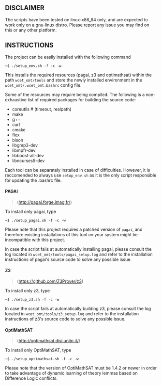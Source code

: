 ## DISCLAIMER

The scripts have been tested on linux-x86_64 only, and are expected
to work only on a gnu-linux distro.
Please report any issue you may find on this or any other platform.


## INSTRUCTIONS

The project can be easily installed with the following command

	~$ ./setup_env.sh -f -c -w

This installs the required resources (pagai, z3 and optimathsat)
within the path `wcet_omt/tools` and store the newly installed
environment in the `wcet_omt/.wcet_omt.bashrc` config file.

Some of the resources may require being compiled. The following
is a non-exhaustive list of required packages for building
the source code:

- coreutils         # (timeout, realpath)
- make
- g++
- curl
- cmake
- flex
- bison
- libgmp3-dev
- libmpfr-dev
- libboost-all-dev
- libncurses5-dev

Each tool can be separately installed in case of difficulties.
However, it is reccomended to always use `setup_env.sh` as
it is the only script responsible for updating the .bashrc 
file.

#### PAGAI
> (http://pagai.forge.imag.fr/)

To install only pagai, type

    ~$ ./setup_pagai.sh -f -c -w

Please note that this project requires a patched version of
`pagai`, and therefore existing installations of this tool
on your system might be incompatible with this project.

In case the script fails at automatically installing 
pagai, please consult the log located in
`wcet_omt/tools/pagai_setup.log` and refer to the
installation instructions of pagai's source code
to solve any possible issue.

#### Z3
> (https://github.com/Z3Prover/z3)

To install only z3, type

    ~$ ./setup_z3.sh -f -c -w

In case the script fails at automatically building z3,
please consult the log located in `wcet_omt/tools/z3_setup.log`
and refer to the installation instructions of z3's source code
to solve any possible issue.

#### OptiMathSAT
> (http://optimathsat.disi.unitn.it/)

To install only OptiMathSAT, type

    ~$ ./setup_optimathsat.sh -f -c -w

Please note that the version of OptiMathSAT must be 1.4.2 or 
newer in order to take advantage of dynamic learning of theory 
lemmas based on Difference Logic conflicts.

